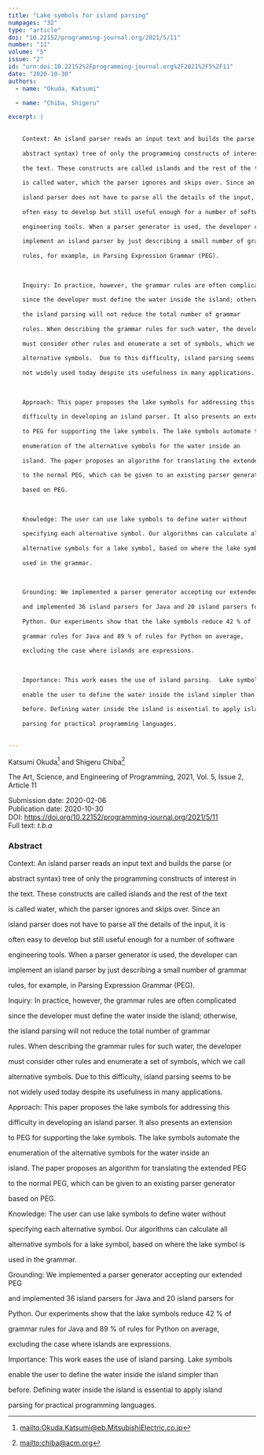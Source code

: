 ```yaml
---
title: "Lake symbols for island parsing"
numpages: "32"
type: "article"
doi: "10.22152/programming-journal.org/2021/5/11"
number: "11"
volume: "5"
issue: "2"
id: "urn:doi:10.22152%2Fprogramming-journal.org%2F2021%2F5%2F11"
date: "2020-10-30"
authors: 
  - name: "Okuda, Katsumi"

  - name: "Chiba, Shigeru"

excerpt: |
    
    
    Context: An island parser reads an input text and builds the parse (or
    
    abstract syntax) tree of only the programming constructs of interest in
    
    the text. These constructs are called islands and the rest of the text
    
    is called water, which the parser ignores and skips over. Since an
    
    island parser does not have to parse all the details of the input, it is
    
    often easy to develop but still useful enough for a number of software
    
    engineering tools. When a parser generator is used, the developer can
    
    implement an island parser by just describing a small number of grammar
    
    rules, for example, in Parsing Expression Grammar (PEG).
    
    
    
    Inquiry: In practice, however, the grammar rules are often complicated
    
    since the developer must define the water inside the island; otherwise,
    
    the island parsing will not reduce the total number of grammar
    
    rules. When describing the grammar rules for such water, the developer
    
    must consider other rules and enumerate a set of symbols, which we call
    
    alternative symbols.  Due to this difficulty, island parsing seems to be
    
    not widely used today despite its usefulness in many applications.
    
    
    
    Approach: This paper proposes the lake symbols for addressing this
    
    difficulty in developing an island parser. It also presents an extension
    
    to PEG for supporting the lake symbols. The lake symbols automate the
    
    enumeration of the alternative symbols for the water inside an
    
    island. The paper proposes an algorithm for translating the extended PEG
    
    to the normal PEG, which can be given to an existing parser generator
    
    based on PEG.
    
    
    
    Knowledge: The user can use lake symbols to define water without
    
    specifying each alternative symbol. Our algorithms can calculate all
    
    alternative symbols for a lake symbol, based on where the lake symbol is
    
    used in the grammar.
    
    
    
    Grounding: We implemented a parser generator accepting our extended PEG
    
    and implemented 36 island parsers for Java and 20 island parsers for
    
    Python. Our experiments show that the lake symbols reduce 42 % of
    
    grammar rules for Java and 89 % of rules for Python on average,
    
    excluding the case where islands are expressions.
    
    
    
    Importance: This work eases the use of island parsing.  Lake symbols
    
    enable the user to define the water inside the island simpler than
    
    before. Defining water inside the island is essential to apply island
    
    parsing for practical programming languages.
    

---
```

Katsumi Okuda[^1] and Shigeru Chiba[^2]

The Art, Science, and Engineering of Programming, 2021, Vol. 5, Issue 2, Article 11

Submission date: 2020-02-06  
Publication date: 2020-10-30  
DOI: <https://doi.org/10.22152/programming-journal.org/2021/5/11>  
Full text: *t.b.a*  


### Abstract


Context: An island parser reads an input text and builds the parse (or

abstract syntax) tree of only the programming constructs of interest in

the text. These constructs are called islands and the rest of the text

is called water, which the parser ignores and skips over. Since an

island parser does not have to parse all the details of the input, it is

often easy to develop but still useful enough for a number of software

engineering tools. When a parser generator is used, the developer can

implement an island parser by just describing a small number of grammar

rules, for example, in Parsing Expression Grammar (PEG).



Inquiry: In practice, however, the grammar rules are often complicated

since the developer must define the water inside the island; otherwise,

the island parsing will not reduce the total number of grammar

rules. When describing the grammar rules for such water, the developer

must consider other rules and enumerate a set of symbols, which we call

alternative symbols.  Due to this difficulty, island parsing seems to be

not widely used today despite its usefulness in many applications.



Approach: This paper proposes the lake symbols for addressing this

difficulty in developing an island parser. It also presents an extension

to PEG for supporting the lake symbols. The lake symbols automate the

enumeration of the alternative symbols for the water inside an

island. The paper proposes an algorithm for translating the extended PEG

to the normal PEG, which can be given to an existing parser generator

based on PEG.



Knowledge: The user can use lake symbols to define water without

specifying each alternative symbol. Our algorithms can calculate all

alternative symbols for a lake symbol, based on where the lake symbol is

used in the grammar.



Grounding: We implemented a parser generator accepting our extended PEG

and implemented 36 island parsers for Java and 20 island parsers for

Python. Our experiments show that the lake symbols reduce 42 % of

grammar rules for Java and 89 % of rules for Python on average,

excluding the case where islands are expressions.



Importance: This work eases the use of island parsing.  Lake symbols

enable the user to define the water inside the island simpler than

before. Defining water inside the island is essential to apply island

parsing for practical programming languages.




[^1]: <mailto:Okuda.Katsumi@eb.MitsubishiElectric.co.jp>
[^2]: <mailto:chiba@acm.org>
